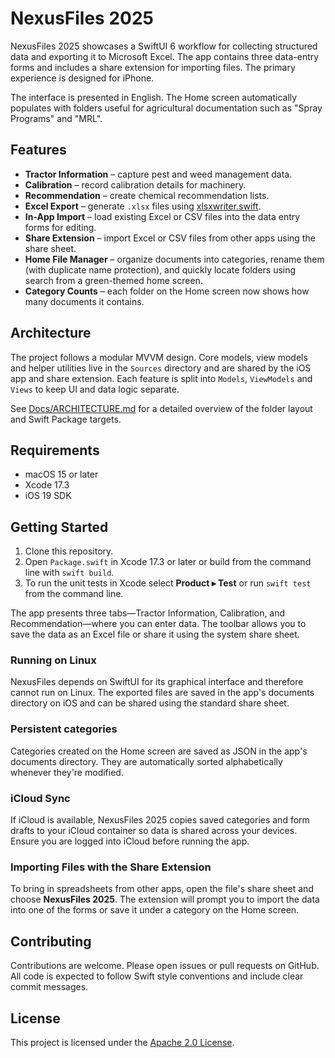 # NexusFiles 2025

NexusFiles 2025 showcases a SwiftUI 6 workflow for collecting structured data and exporting it to Microsoft Excel. The app contains three data-entry forms and includes a share extension for importing files. The primary experience is designed for iPhone.

The interface is presented in English. The Home screen automatically populates with folders useful for agricultural documentation such as "Spray Programs" and "MRL".

## Features

- **Tractor Information** – capture pest and weed management data.
- **Calibration** – record calibration details for machinery.
- **Recommendation** – create chemical recommendation lists.
- **Excel Export** – generate `.xlsx` files using [xlsxwriter.swift](https://github.com/damuellen/xlsxwriter.swift).
- **In-App Import** – load existing Excel or CSV files into the data entry forms for editing.
- **Share Extension** – import Excel or CSV files from other apps using the share sheet.
- **Home File Manager** – organize documents into categories, rename them (with duplicate name protection), and quickly locate folders using search from a green-themed home screen.
- **Category Counts** – each folder on the Home screen now shows how many documents it contains.

## Architecture

The project follows a modular MVVM design. Core models, view models and helper utilities live in the `Sources` directory and are shared by the iOS app and share extension. Each feature is split into `Models`, `ViewModels` and `Views` to keep UI and data logic separate.

See [Docs/ARCHITECTURE.md](Docs/ARCHITECTURE.md) for a detailed overview of the folder layout and Swift Package targets.

## Requirements

- macOS 15 or later
- Xcode 17.3
- iOS 19 SDK

## Getting Started

1. Clone this repository.
2. Open `Package.swift` in Xcode 17.3 or later or build from the command line with `swift build`.
3. To run the unit tests in Xcode select **Product ▸ Test** or run `swift test` from the command line.


The app presents three tabs—Tractor Information, Calibration, and Recommendation—where you can enter data. The toolbar allows you to save the data as an Excel file or share it using the system share sheet.

### Running on Linux

NexusFiles depends on SwiftUI for its graphical interface and therefore cannot run on Linux. The exported files are saved in the app's documents directory on iOS and can be shared using the standard share sheet.

### Persistent categories

Categories created on the Home screen are saved as JSON in the app's documents directory. They are automatically sorted alphabetically whenever they're modified.

### iCloud Sync

If iCloud is available, NexusFiles 2025 copies saved categories and form drafts to your iCloud container so data is shared across your devices. Ensure you are logged into iCloud before running the app.

### Importing Files with the Share Extension

To bring in spreadsheets from other apps, open the file's share sheet and choose **NexusFiles 2025**. The extension will prompt you to import the data into one of the forms or save it under a category on the Home screen.


## Contributing

Contributions are welcome. Please open issues or pull requests on GitHub. All code is expected to follow Swift style conventions and include clear commit messages.

## License

This project is licensed under the [Apache 2.0 License](LICENSE).
